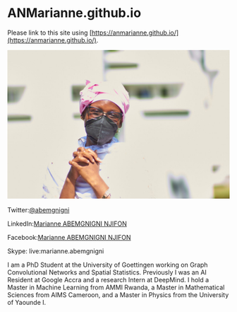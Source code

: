 # ANMarianne.github.io
  

Please link to this site using [https://anmarianne.github.io/](https://anmarianne.github.io/).


![Smile :-)](/pink_pic.jpg)

Twitter:[@abemgnigni](https://twitter.com/abemgnigni)

LinkedIn:[Marianne ABEMGNIGNI NJIFON](https://www.linkedin.com/in/marianne-abemgnigni-njifon-931142150/)

Facebook:[Marianne ABEMGNIGNI NJIFON](https://www.facebook.com/marianne.abemgnigninjifon)

Skype: live:marianne.abemgnigni

I am a PhD Student at the University of Goettingen working on Graph Convolutional Networks and Spatial Statistics. Previously I was an AI Resident at Google Accra and a research Intern at DeepMind. I hold a Master in Machine Learning  from AMMI Rwanda, a Master in Mathematical Sciences from AIMS Cameroon, and a Master in Physics from the University of Yaounde I.
